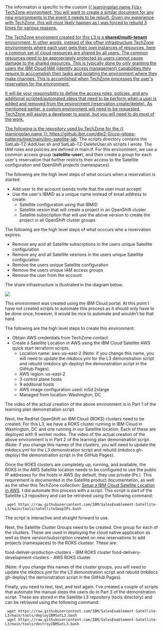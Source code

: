 The informaiton is specific to the custom <a href="https://techzone.ibm.com/collection/se-l3-ibm-cloud-satellite" target="_blank">{{ learningplan.name }}/a> TechZone environment.  You will want to create a similar document for any new environments in the event it needs to be rebuilt.  Given my experience with TechZone, this will most likely happen as I was forced to rebuild 3 times for various reasons.

The TechZone enviroment created for this L3 is a **shared/multi-tenant** enviornment. In other words, instead of like ofher infrastructure TechZone environments where each user gets their own instances of resources, here a common set of cloud resources are shared by all users.  The common resources need to be appropriately protected so users cannot cause damage to the shared resources.  This is typically done by only granting the users the IBM Cloud IAM (identify access management) capabilities they require to acccomplish their tasks and isolating the environment where they make changes. This is accomlished when TechZone processes the user's reservation for the environment.

It will be your responsiblity to define the access roles, policies, and any additional scripted/automated steps that need to be perform when a user is added and removed from the environment (reservation create/delete).  As mentioned earlier, a custom environment will need to be requested.  TechZone will assign a developer to assist, but you will need to do most of the work.

The following is the repository used by TechZone for the {{ learningplan.name }}: https://github.ibm.com/dte2-0/ccp-gitops-patterns/tree/main/ibm-satellite-lab. The scripts directory contains the SatLab-TZ-AddUser.sh and SatLab-TZ-DeleteUser.sh scripts I wrote.  The IAM roles and policies are defined in main.tf.  For this environment, we use a common access group (**satellite-user**), and then create a group for each user's reservation that further restricts their access to the Satellite configuration and OpenShift projects (namespaces).

The following are the high level steps of what occurs when a reservation is started:

- Add user to the account (sends invite that the user must accept)
- Use the user's IBMID as a unique name instead of email address to create:
  - Satellite configuration using that IBMID
  - Satellite vesion that will create a project in an OpenShift cluster
  - Satellite subscription that will use the above version to create the project in all OpenShift cluster groups

The following are the high level steps of what occcurs whe a reservation expires:

- Remove any and all Satellite subscrptions in the users unique Satellite configuration
- Remove any and all Satellite vesrions in the users unique Satellite configuration
- Remove the users unique Satellite configuration
- Remove the users unique IAM access groups
- Remove the user from the account

The share infrastructure is illustrated in the diagram below.

![](_attachments/L3_Arch2.png)

This environment was created using the IBM Cloud portal. At this point I have not created scripts to automate this process as it should only have to be done once, however, it would be nice to automate and wouldn't be that hard.

The following are the high level steps to create this environment:

- Obtain AWS credentials from TechZone contact
- Create a Satellite Location in AWS using the IBM Cloud Satellite AWS quick start terraform scripts.
  - Location name: aws-us-east-2 (Note: if you change this name, you will need to update the mkdocs.yml for the L3 demonstration script and rebuild (mkdocs gh-deploy) the demonstration script in the GitHub Pages).
  - AWS region: us-east-2
  - 3 control plane hosts
  - 9 additonal hosts
  - AWS image configuration used: m5d.2xlarge
  - Managed from location: Washington, DC

The video of the actual creation of the above environment is in Part 1 of the learning plan demonstration script.

Next, the RedHat OpenShift on IBM Cloud (ROKS) clusters need to be created.  For this L3, we have a ROKS cluster running in IBM Cloud in Washington, DC and one running in our Satellite location. Each of these are deployed with 9 worker nodes. The video of the actual creation of the above environment is in Part 2 of the learning plan demonstration script.  (Note: if you change this names of the clusters, you will need to update the mkdocs.yml for the L3 demonstration script and rebuild (mkdocs gh-deploy) the demonstration script in the GitHub Pages).

Once the ROKS clusters are completely up, running, and available, the ROKS in the AWS Satellite location needs to be configured to use the public IP addresses for the hosts in AWS (by default, they use private IPs.).  This requirement is documented in the Satellite product documentation, as well as the other this TechZone collection: <a href="https://techzone.ibm.com/collection/SetupIBMCloudSatelliteLocationInAWS" target="_blank">Setup a IBM Cloud Satellite Location in AWS</a>.  I did automate this process with a script.  This script is part of the Satellite L3 repository and can be retrieved using the following command:

```
 wget https://raw.githubusercontent.com/IBM/SalesEnablement-Satellite-L3/main/tools/satelliteSwapIPs.bash
```

 The script is interactive and straight forward to use.

 Next, the Satellite Cluster Groups need to be created.  One group for each of the clusters.  These are used in deploying the cloud native application as well as there version/subscription created on new reservations to add projects (namespaces) to the ROKS clustesr.  These are:

 food-deliver-production-clusters - IBM ROKS cluster
 food-delivery-development-clusters - AWS ROKS cluster

 (Note: if you change this names of the cluster groups, you will need to update the mkdocs.yml for the L3 demonstration script and rebuild (mkdocs gh-deploy) the demonstration script in the GitHub Pages).

 Finally, you need to test, test, and test again. I've created a couple of scripts that automate the manual steps the users do in Part 3 of the demonstration script.  These are stored in the Satellite L3 repository (tools directory) and can be retrieved using the following command:

 ```
  wget https://raw.githubusercontent.com/IBM/SalesEnablement-Satellite-L3/main/tools/deployIBMSatL3.bash
  wget https://raw.githubusercontent.com/IBM/SalesEnablement-Satellite-L3/main/tools/destroyIBMSatL3.bash
 ```
